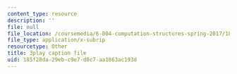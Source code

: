 ```yaml
---
content_type: resource
description: ''
file: null
file_location: /coursemedia/6-004-computation-structures-spring-2017/185f28da29ebc9e7d0c7aa1863ac193d_Ykep0YaxgYw.srt
file_type: application/x-subrip
resourcetype: Other
title: 3play caption file
uid: 185f28da-29eb-c9e7-d0c7-aa1863ac193d
---
```

